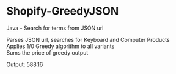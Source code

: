 # Shopify-GreedyJSON
Java - Search for terms from JSON url

Parses JSON url, searches for Keyboard and Computer Products <br>
Applies 1/0 Greedy algorithm to all variants <br>
Sums the price of greedy output <br>

Output: 588.16
